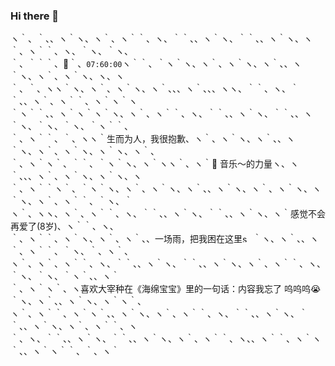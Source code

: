 ### Hi there 👋

<!--
**cinzanoye/cinzanoye** is a ✨ _special_ ✨ repository because its `README.md` (this file) appears on your GitHub profile.

Here are some ideas to get you started:

- 🔭 I’m currently working on ...
- 🌱 I’m currently learning ...
- 👯 I’m looking to collaborate on ...
- 🤔 I’m looking for help with ...
- 💬 Ask me about ...
- 📫 How to reach me: ...
- 😄 Pronouns: ...
- ⚡ Fun fact: ...
-->

ヽ｀、｀、、ヽ｀ヽ、ヽ｀、ヽ｀｀、ヽ、｀｀、、ヽ｀ヽ、｀｀、、ヽ｀ヽ、ヽ｀、ヽ｀｀、ヽ、｀ヽ、｀ヽ、<br>
｀、｀｀｀、🌙｀、`07:60:00`ヽ｀｀、｀ヽ｀ヽ、ヽ｀、ヽ｀ヽ、ヽ｀、、ヽ｀ヽ、ヽ｀、ヽ｀ヽ、ヽ、ヽ<br>
｀、｀、ヽヽ｀ヽ、ヽ｀、ヽ｀ヽ、ヽ｀、、、ヽ｀、、、ヽヽ、｀｀、ヽ、｀｀、、ヽ｀、ヽ｀｀、ヽ｀ヽ｀ヽ<br>
｀ヽ｀｀、、ヽ｀ヽ｀ヽ｀ヽ、ヽ｀、ヽ｀｀、ヽ、｀｀、、ヽ｀ヽ、｀｀、、ヽ｀ヽ、｀ヽ、｀ヽ、｀ヽ｀｀、<br>
｀、ヽ｀｀、｀、ヽヽ｀生而为人，我很抱歉、ヽ｀、ヽ｀ヽ、ヽ｀、、ヽ｀ヽ、ヽ｀、ヽ｀ヽ、ヽ｀ヽ、ヽ｀、<br>
｀、ヽ｀ヽ｀、｀｀、｀ヽ｀ヽ、ヽ｀ヽヽ｀、ヽ｀🎵 音乐～的力量ヽ、ヽ｀、、、ヽ｀、ヽ｀ヽ、ヽ｀ヽ、ヽ<br>
｀、ヽ｀｀ヽ｀、｀ヽ｀ヽ、ヽ｀、ヽ｀ヽ、ヽ｀、、ヽ｀ヽ、ヽ｀、ヽ｀ヽ、ヽ｀ヽ、ヽ｀、ヽ｀｀、｀ヽ、｀<br>
ヽ｀、ヽヽ、ヽ｀、ヽ｀｀、ヽ、｀｀、、ヽ｀ヽ、｀｀、、ヽ｀ヽ、ヽ｀感觉不会再爱了(8岁)、ヽ｀｀、ヽ、<br>
｀、ヽ｀｀、ヽ｀ヽ、ヽ｀、ヽ｀、、一场雨，把我困在这里<img width="13" alt="s-68(1)" src="https://user-images.githubusercontent.com/125872318/220076939-31660d89-c7cb-42fe-8340-6b560d7571bc.png">
｀ヽ、ヽ｀、、ヽ｀、ヽ｀｀、｀ヽ、｀、ヽ｀、<br>
ヽ｀、ヽ｀、ヽ｀｀、ヽ、｀｀、、ヽ｀ヽ、｀｀、、ヽ｀ヽ、ヽ｀、ヽ｀｀、ヽ、｀ヽ、｀ヽ、｀ヽ｀、、ヽ｀<br>
｀、ヽ｀ヽ｀、ヽ喜欢大宰种在《海绵宝宝》里的一句话：内容我忘了 呜呜呜😭｀ヽ、ヽ｀、、ヽ｀ヽ、ヽ｀ヽ｀、<br>
ヽ｀、ヽ｀｀、ヽ｀ヽ｀、、ヽ｀ヽ、ヽ｀、ヽ｀｀、ヽ、｀｀、、ヽ｀ヽ、｀｀、、ヽ｀ヽ、ヽ｀、ヽ｀｀、ヽ<br>
｀、ヽ、｀｀、、ヽ｀ヽ、｀｀、、ヽ｀ヽ、ヽ｀、ヽ｀｀、ヽ、、ヽ｀｀、ヽ｀ヽ｀、、ヽ｀ヽ｀｀、｀、ヽ｀<br>
